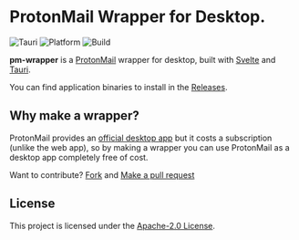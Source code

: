 # ProtonMail Wrapper for Desktop.
![Tauri](https://img.shields.io/badge/Tauri-v2-blueviolet?logo=tauri) ![Platform](https://img.shields.io/badge/Platform-Windows%20%7C%20macOS%20-informational) ![Build](https://github.com/myferr/pm-wrapper/actions/workflows/release.yml/badge.svg)

**pm-wrapper** is a [ProtonMail](https://protonmail.com) wrapper for desktop, built with [Svelte](https://svelte.dev) and [Tauri](https://tauri.app/).

You can find application binaries to install in the [Releases](https://github.com/myferr/pm-wrapper/releases).

## Why make a wrapper?
ProtonMail provides an [official desktop app](https://proton.me/mail/download) but it costs a subscription (unlike the web app), so by making a wrapper you can use ProtonMail as a desktop app completely free of cost.

Want to contribute? [Fork](https://github.com/myferr/pm-wrapper/fork) and [Make a pull request](https://github.com/myferr/pm-wrapper/pulls)

## License
This project is licensed under the [Apache-2.0 License](LICENSE).
